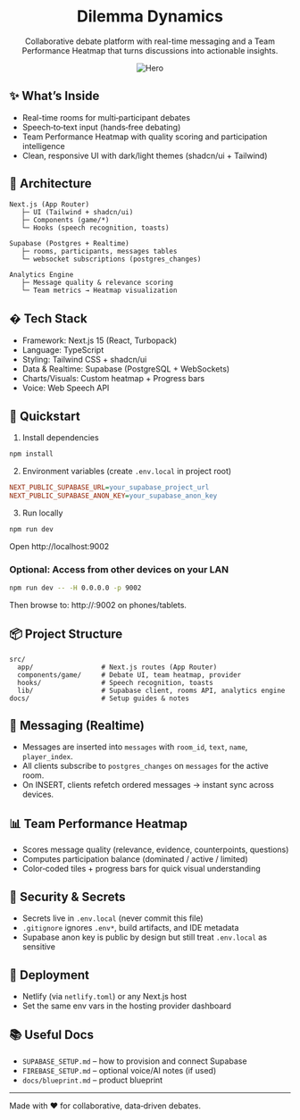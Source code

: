 <div align="center">

# Dilemma Dynamics

Collaborative debate platform with real-time messaging and a Team Performance Heatmap that turns discussions into actionable insights.

![Hero](https://picsum.photos/seed/dilemma-hero/1200/420)

</div>

## ✨ What’s Inside

- Real-time rooms for multi‑participant debates
- Speech‑to‑text input (hands‑free debating)
- Team Performance Heatmap with quality scoring and participation intelligence
- Clean, responsive UI with dark/light themes (shadcn/ui + Tailwind)

## 🧱 Architecture

```
Next.js (App Router)
   ├─ UI (Tailwind + shadcn/ui)
   ├─ Components (game/*)
   └─ Hooks (speech recognition, toasts)

Supabase (Postgres + Realtime)
   ├─ rooms, participants, messages tables
   └─ websocket subscriptions (postgres_changes)

Analytics Engine
   ├─ Message quality & relevance scoring
   └─ Team metrics → Heatmap visualization
```

## �️ Tech Stack

- Framework: Next.js 15 (React, Turbopack)
- Language: TypeScript
- Styling: Tailwind CSS + shadcn/ui
- Data & Realtime: Supabase (PostgreSQL + WebSockets)
- Charts/Visuals: Custom heatmap + Progress bars
- Voice: Web Speech API

## 🚀 Quickstart

1) Install dependencies

```bash
npm install
```

2) Environment variables (create `.env.local` in project root)

```ini
NEXT_PUBLIC_SUPABASE_URL=your_supabase_project_url
NEXT_PUBLIC_SUPABASE_ANON_KEY=your_supabase_anon_key
```

3) Run locally

```bash
npm run dev
```

Open http://localhost:9002

### Optional: Access from other devices on your LAN

```bash
npm run dev -- -H 0.0.0.0 -p 9002
```

Then browse to: http://<your-computer-ip>:9002 on phones/tablets.

## 📦 Project Structure

```
src/
  app/                 # Next.js routes (App Router)
  components/game/     # Debate UI, team heatmap, provider
  hooks/               # Speech recognition, toasts
  lib/                 # Supabase client, rooms API, analytics engine
docs/                  # Setup guides & notes
```

## 💬 Messaging (Realtime)

- Messages are inserted into `messages` with `room_id`, `text`, `name`, `player_index`.
- All clients subscribe to `postgres_changes` on `messages` for the active room.
- On INSERT, clients refetch ordered messages → instant sync across devices.

## 📊 Team Performance Heatmap

- Scores message quality (relevance, evidence, counterpoints, questions)
- Computes participation balance (dominated / active / limited)
- Color‑coded tiles + progress bars for quick visual understanding

## 🔐 Security & Secrets

- Secrets live in `.env.local` (never commit this file)
- `.gitignore` ignores `.env*`, build artifacts, and IDE metadata
- Supabase anon key is public by design but still treat `.env.local` as sensitive

## 🧭 Deployment

- Netlify (via `netlify.toml`) or any Next.js host
- Set the same env vars in the hosting provider dashboard

## 📚 Useful Docs

- `SUPABASE_SETUP.md` – how to provision and connect Supabase
- `FIREBASE_SETUP.md` – optional voice/AI notes (if used)
- `docs/blueprint.md` – product blueprint

---

Made with ❤️ for collaborative, data‑driven debates.
